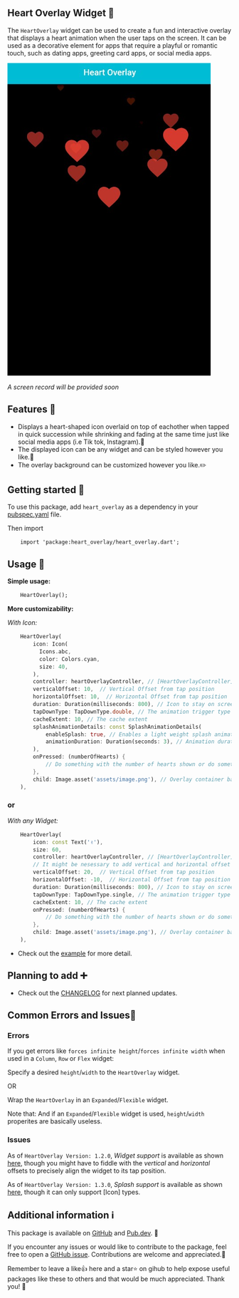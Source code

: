 <!--
    Name: John
    GitHub: https://github.com/JohnF17
-->
## Heart Overlay Widget 💖

The `HeartOverlay` widget can be used to create a fun and interactive overlay that displays a heart animation when the user taps on the screen. It can be used as a decorative element for apps that require a playful or romantic touch, such as dating apps, greeting card apps, or social media apps.

![screenshot of the app](example/screenshots/icon_overlay.jpg)

_A screen record will be provided soon_

## Features 🤩

- Displays a heart-shaped icon overlaid on top of eachother when tapped in quick succession while shrinking and fading at the same time just like social media apps (i.e Tik tok, Instagram).💖
- The displayed icon can be any widget and can be styled however you like.🤗
- The overlay background can be customized however you like.✏️

## Getting started 🤗

To use this package, add `heart_overlay` as a dependency in your <u>pubspec.yaml</u> file.

Then import
```
    import 'package:heart_overlay/heart_overlay.dart';
``` 

## Usage 🧐

**Simple usage:**
```dart
    HeartOverlay();
```

**More customizability:**

_With Icon:_
```dart
    HeartOverlay(
        icon: Icon(
          Icons.abc,
          color: Colors.cyan,
          size: 40,
        ),
        controller: heartOverlayController, // [HeartOverlayController] - check out the example to see how it's used
        verticalOffset: 10,  // Vertical Offset from tap position
        horizontalOffset: 10,  // Horizontal Offset from tap position
        duration: Duration(milliseconds: 800), // Icon to stay on screen duration 
        tapDownType: TapDownType.double, // The animation trigger type
        cacheExtent: 10, // The cache extent
        splashAnimationDetails: const SplashAnimationDetails(
            enableSplash: true, // Enables a light weight splash animation to the icon provided
            animationDuration: Duration(seconds: 3), // Animation duration of the splash icon
        ), 
        onPressed: (numberOfHearts) {
            // Do something with the number of hearts shown or do something whenever the icon appears
        },
        child: Image.asset('assets/image.png'), // Overlay container background
    ),
```

### or 

_With any Widget:_
```dart
    HeartOverlay(
        icon: const Text('✌️'),
        size: 60,
        controller: heartOverlayController, // [HeartOverlayController] - check out the example to see how it's used
        // It might be nesessary to add vertical and horizontal offset when using other types of widget instead of [Icon]s to accurately position the widgets
        verticalOffset: 20,  // Vertical Offset from tap position
        horizontalOffset: -10,  // Horizontal Offset from tap position
        duration: Duration(milliseconds: 800), // Icon to stay on screen duration 
        tapDownType: TapDownType.single, // The animation trigger type
        cacheExtent: 10, // The cache extent
        onPressed: (numberOfHearts) {
            // Do something with the number of hearts shown or do something whenever the icon appears
        },
        child: Image.asset('assets/image.png'), // Overlay container background
    ),
```

- Check out the [example](example/lib/main.dart) for more detail.

## Planning to add ➕

- Check out the [CHANGELOG](CHANGELOG.md) for next planned updates.

## Common Errors and Issues🐛

### Errors

 If you get errors like `forces infinite height`/`forces infinite width`
 when used in a `Column`, `Row` or `Flex` widget:
 
 Specify a desired `height`/`width` to the `HeartOverlay` widget.
 
 OR 
 
 Wrap the `HeartOverlay` in an `Expanded`/`Flexible` widget.

 Note that: And if an `Expanded`/`Flexible` widget is used, `height`/`width` properites are basically useless.

### Issues

As of `HeartOverlay Version: 1.2.0`, *Widget support* is available as shown [here](example/screenshots/widget_overlay.jpg), though you might have to fiddle with the _vertical_ and _horizontal_ offsets to precisely align the widget to its tap position.

As of `HeartOverlay Version: 1.3.0`, *Splash support* is available as shown [here](example/screenshots/splash_overlay.jpg), though it can only support [Icon] types.

## Additional information ℹ️

This package is available on [GitHub](https://github.com/JohnF17/heart_overlay) and [Pub.dev](https://pub.dev/packages/heart_overlay). 📃

If you encounter any issues or would like to contribute to the package, feel free to open a [GitHub issue](https://github.com/JohnF17/heart_overlay/issues). Contributions are welcome and appreciated.🙏

Remember to leave a like👍 here and a star⭐ on gihub to help expose useful packages like these to others and that would be much appreciated. Thank you! 🤗

<!-- ### Other Packages

- Project Board (Comming Soon) 
 
-->
